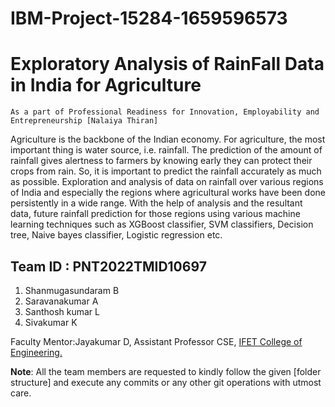 # IBM-Project-15284-1659596573
# Exploratory Analysis of RainFall Data in India for Agriculture
`As a part of Professional Readiness for Innovation, Employability and Entrepreneurship [Nalaiya Thiran]`

Agriculture is the backbone of the Indian economy. For agriculture, the most important thing is water source, i.e. rainfall. The prediction of the amount of rainfall gives alertness to farmers by knowing early they can protect their crops from rain. 
So, it is important to predict the rainfall accurately as much as possible. Exploration and analysis of data on rainfall over various regions of India and especially the regions where agricultural works have been done persistently in a wide range.
With the help of analysis and the resultant data, future rainfall prediction for those regions using various machine learning techniques such as XGBoost classifier, SVM classifiers, Decision tree, Naive bayes classifier, Logistic regression etc.


## Team ID : PNT2022TMID10697
1. Shanmugasundaram B
2. Saravanakumar A
3. Santhosh kumar L
4. Sivakumar K

 
[comment]: # (Industry Mentor:Lalitha Gayathri)

Faculty Mentor:Jayakumar D, Assistant Professor CSE, [IFET College of Engineering.](https://www.ifet.ac.in/)

**Note**: All the team members are requested to kindly follow the given [folder structure] and execute any commits or any other git operations with utmost care.
